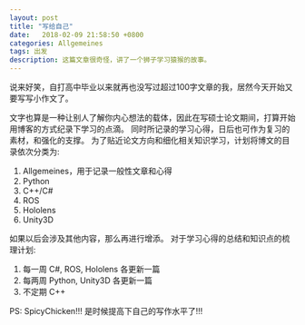 ```yaml
---
layout: post
title: "写给自己"
date:   2018-02-09 21:58:50 +0800
categories: Allgemeines
tags: 出发
description: 这篇文章很奇怪，讲了一个狮子学习猿猴的故事。
---
```

说来好笑，自打高中毕业以来就再也没写过超过100字文章的我，居然今天开始又要写写小作文了。

文字也算是一种让别人了解你内心想法的载体，因此在写硕士论文期间，打算开始用博客的方式纪录下学习的点滴。
同时所记录的学习心得，日后也可作为复习的素材，和强化的支撑。
为了贴近论文方向和细化相关知识学习，计划将博文的目录依次分类为:

1. Allgemeines，用于记录一般性文章和心得
2. Python 
3. C++/C# 
4. ROS 
5. Hololens 
6. Unity3D

如果以后会涉及其他内容，那么再进行增添。
对于学习心得的总结和知识点的梳理计划:

1. 每一周 C#, ROS, Hololens 各更新一篇
2. 每两周 Python, Unity3D 各更新一篇
3. 不定期 C++

PS: SpicyChicken!!! 是时候提高下自己的写作水平了!!!

